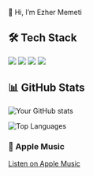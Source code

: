 👋 Hi, I’m Ezher Memeti

## 🛠 Tech Stack
![](https://img.shields.io/badge/Python-3776AB?style=for-the-badge&logo=python&logoColor=white)
![](https://img.shields.io/badge/C%23-239120?style=for-the-badge&logo=csharp&logoColor=white)
![](https://img.shields.io/badge/.NET-512BD4?style=for-the-badge&logo=dotnet&logoColor=white)
![](https://img.shields.io/badge/React-20232A?style=for-the-badge&logo=react&logoColor=61DAFB)

## 📊 GitHub Stats
![Your GitHub stats](https://github-readme-stats.vercel.app/api?username=ezher-memeti&show_icons=true&theme=radical)


![Top Languages](https://github-readme-stats.vercel.app/api/top-langs/?username=ezher-memeti&layout=compact&theme=tokyonight)

### 🎵 Apple Music
[Listen on Apple Music](https://music.apple.com/us/album/YOUR_ALBUM_ID)

